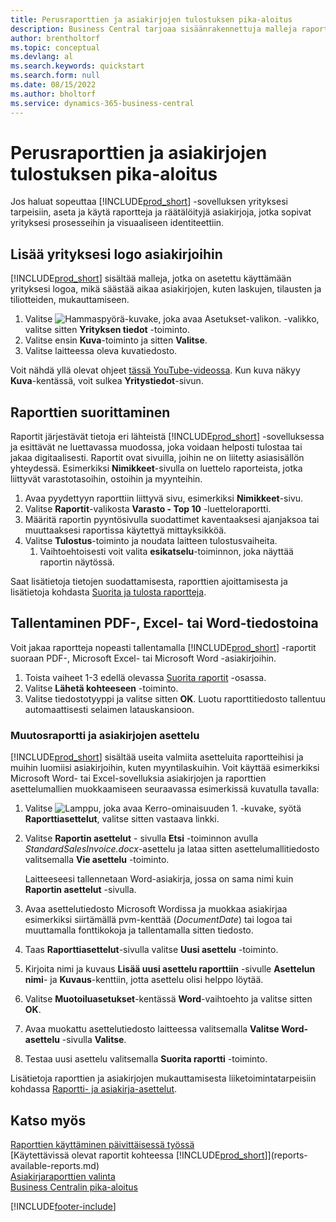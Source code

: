 ```yaml
---
title: Perusraporttien ja asiakirjojen tulostuksen pika-aloitus
description: Business Central tarjoaa sisäänrakennettuja malleja raporteille ja asiakirjoille sekä monia mukautusvaihtoehtoja niiden mukauttamiseksi yrityksesi tarpeisiin.
author: brentholtorf
ms.topic: conceptual
ms.devlang: al
ms.search.keywords: quickstart
ms.search.form: null
ms.date: 08/15/2022
ms.author: bholtorf
ms.service: dynamics-365-business-central
---
```


# <a name="basic-reports-and-documents-output-quick-start"></a>Perusraporttien ja asiakirjojen tulostuksen pika-aloitus

Jos haluat sopeuttaa [!INCLUDE[prod_short](includes/prod_short.md)] -sovelluksen yrityksesi tarpeisiin, aseta ja käytä raportteja ja räätälöityjä asiakirjoja, jotka sopivat yrityksesi prosesseihin ja visuaaliseen identiteettiin.

## <a name="add-your-company-logo-to-documents"></a>Lisää yrityksesi logo asiakirjoihin

[!INCLUDE[prod_short](includes/prod_short.md)] sisältää malleja, jotka on asetettu käyttämään yrityksesi logoa, mikä säästää aikaa asiakirjojen, kuten laskujen, tilausten ja tiliotteiden, mukauttamiseen.

1. Valitse ![Hammaspyörä-kuvake, joka avaa Asetukset-valikon.](media/ui-experience/settings_icon_small.png) -valikko, valitse sitten **Yrityksen tiedot** -toiminto.
2. Valitse ensin **Kuva**-toiminto ja sitten **Valitse**.
3. Valitse laitteessa oleva kuvatiedosto.

Voit nähdä yllä olevat ohjeet [tässä YouTube-videossa](https://www.youtube.com/watch?v=AatXbKF1NGg). Kun kuva näkyy **Kuva**-kentässä, voit sulkea **Yritystiedot**-sivun.

## <a name="run-reports"></a>Raporttien suorittaminen

Raportit järjestävät tietoja eri lähteistä [!INCLUDE[prod_short](includes/prod_short.md)] -sovelluksessa ja esittävät ne luettavassa muodossa, joka voidaan helposti tulostaa tai jakaa digitaalisesti. Raportit ovat sivuilla, joihin ne on liitetty asiasisällön yhteydessä. Esimerkiksi **Nimikkeet**-sivulla on luettelo raporteista, jotka liittyvät varastotasoihin, ostoihin ja myynteihin.

1. Avaa pyydettyyn raporttiin liittyvä sivu, esimerkiksi **Nimikkeet**-sivu.
2. Valitse **Raportit**-valikosta **Varasto - Top 10** -luetteloraportti.
3. Määritä raportin pyyntösivulla suodattimet kaventaaksesi ajanjaksoa tai muuttaaksesi raportissa käytettyä mittayksikköä.
4. Valitse **Tulostus**-toiminto ja noudata laitteen tulostusvaiheita.
    1. Vaihtoehtoisesti voit valita **esikatselu**-toiminnon, joka näyttää raportin näytössä.

Saat lisätietoja tietojen suodattamisesta, raporttien ajoittamisesta ja lisätietoja kohdasta [Suorita ja tulosta raportteja](ui-work-report.md).

## <a name="save-reports-as-pdf-excel-or-word-documents"></a>Tallentaminen PDF-, Excel- tai Word-tiedostoina

Voit jakaa raportteja nopeasti tallentamalla [!INCLUDE[prod_short](includes/prod_short.md)] -raportit suoraan PDF-, Microsoft Excel- tai Microsoft Word -asiakirjoihin.

1. Toista vaiheet 1-3 edellä olevassa [Suorita raportit](#run-reports) -osassa.
2. Valitse **Lähetä kohteeseen** -toiminto.
3. Valitse tiedostotyyppi ja valitse sitten **OK**.
Luotu raporttitiedosto tallentuu automaattisesti selaimen latauskansioon.

### <a name="change-report-and-document-layouts"></a>Muutosraportti ja asiakirjojen asettelu

[!INCLUDE[prod_short](includes/prod_short.md)] sisältää useita valmiita asetteluita raportteihisi ja muihin luomiisi asiakirjoihin, kuten myyntilaskuihin. Voit käyttää esimerkiksi Microsoft Word- tai Excel-sovelluksia asiakirjojen ja raporttien asettelumallien muokkaamiseen seuraavassa esimerkissä kuvatulla tavalla:

1. Valitse ![Lamppu, joka avaa Kerro-ominaisuuden 1.](media/ui-search/search_small.png "Kerro, mitä haluat tehdä") -kuvake, syötä **Raporttiasettelut**, valitse sitten vastaava linkki.
2. Valitse **Raportin asettelut** - sivulla **Etsi** -toiminnon avulla *StandardSalesInvoice.docx*-asettelu ja lataa sitten asettelumallitiedosto valitsemalla **Vie asettelu** -toiminto.

    Laitteeseesi tallennetaan Word-asiakirja, jossa on sama nimi kuin **Raportin asettelut** -sivulla.
3. Avaa asettelutiedosto Microsoft Wordissa ja muokkaa asiakirjaa esimerkiksi siirtämällä pvm-kenttää (*DocumentDate*) tai logoa tai muuttamalla fonttikokoja ja tallentamalla sitten tiedosto.
4. Taas **Raporttiasettelut**-sivulla valitse **Uusi asettelu** -toiminto.
5. Kirjoita nimi ja kuvaus **Lisää uusi asettelu raporttiin** -sivulle **Asettelun nimi**- ja **Kuvaus**-kenttiin, jotta asettelu olisi helppo löytää.
6. Valitse **Muotoiluasetukset**-kentässä **Word**-vaihtoehto ja valitse sitten **OK**.
7. Avaa muokattu asettelutiedosto laitteessa valitsemalla **Valitse Word-asettelu** -sivulla **Valitse**.
8. Testaa uusi asettelu valitsemalla **Suorita raportti** -toiminto.

Lisätietoja raporttien ja asiakirjojen mukauttamisesta liiketoimintatarpeisiin kohdassa [Raportti- ja asiakirja-asettelut](ui-manage-report-layouts.md).

## <a name="see-also"></a>Katso myös

[Raporttien käyttäminen päivittäisessä työssä](reports-use-reports.md)  
[Käytettävissä olevat raportit kohteessa [!INCLUDE[prod_short](includes/prod_short.md)]](reports-available-reports.md)  
[Asiakirjaraporttien valinta](across-report-selections.md)  
[Business Centralin pika-aloitus](quick-start-business-central.md)  

[!INCLUDE[footer-include](includes/footer-banner.md)]

